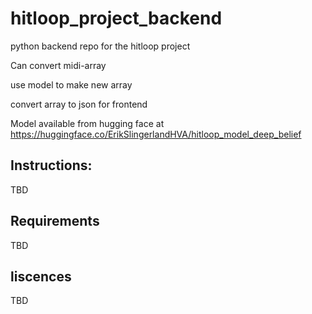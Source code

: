 # hitloop_project_backend

python backend repo for the hitloop project

Can convert midi-array

use model to make new array

convert array to json for frontend



Model available from hugging face at https://huggingface.co/ErikSlingerlandHVA/hitloop_model_deep_belief

## Instructions:

TBD

## Requirements

TBD

## liscences

TBD
